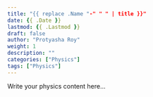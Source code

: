 ```yaml
---
title: "{{ replace .Name "-" " " | title }}"
date: {{ .Date }}
lastmod: {{ .Lastmod }}
draft: false
author: "Protyasha Roy"
weight: 1
description: ""
categories: ["Physics"]
tags: ["Physics"]
---
```


Write your physics content here...
